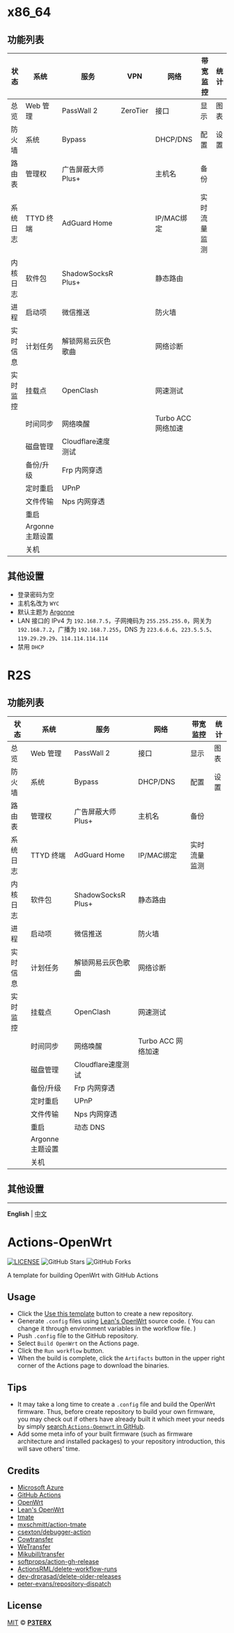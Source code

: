 # x86_64

## 功能列表

| 状态 	| 系统 	| 服务 	| VPN 	| 网络 	| 带宽监控 	| 统计 	|
|---	|---	|---	|---	|---	|---	|---	|
| 总览 	| Web 管理 	| PassWall 2 	| ZeroTier 	| 接口 	| 显示 	| 图表 	|
| 防火墙 	| 系统 	| Bypass 	|  	| DHCP/DNS 	| 配置 	| 设置 	|
| 路由表 	| 管理权 	| 广告屏蔽大师 Plus+ 	|  	| 主机名 	| 备份 	|  	|
| 系统日志 	| TTYD 终端 	| AdGuard Home 	|  	| IP/MAC绑定 	| 实时流量监测 	|  	|
| 内核日志 	| 软件包 	| ShadowSocksR Plus+ 	|  	| 静态路由 	|  	|  	|
| 进程 	| 启动项 	| 微信推送 	|  	| 防火墙 	|  	|  	|
| 实时信息 	| 计划任务 	| 解锁网易云灰色歌曲 	|  	| 网络诊断 	|  	|  	|
| 实时监控 	| 挂载点 	| OpenClash 	|  	| 网速测试 	|  	|  	|
|  	| 时间同步 	| 网络唤醒 	|  	| Turbo ACC 网络加速 	|  	|  	|
|  	| 磁盘管理 	| Cloudflare速度测试 	|  	|  	|  	|  	|
|  	| 备份/升级 	| Frp 内网穿透 	|  	|  	|  	|  	|
|  	| 定时重启 	| UPnP 	|  	|  	|  	|  	|
|  	| 文件传输 	| Nps 内网穿透 	|  	|  	|  	|  	|
|  	| 重启 	|  	|  	|  	|  	|  	|
|  	| Argonne 主题设置 	|  	|  	|  	|  	|  	|
|  	| 关机 	|  	|  	|  	|  	|  	|

## 其他设置

- 登录密码为空
- 主机名改为 `WYC`
- 默认主题为 [Argonne](https://github.com/kenzok78/luci-theme-argonne)
- LAN 接口的 IPv4 为 `192.168.7.5`，子网掩码为 `255.255.255.0`，网关为 `192.168.7.2`，广播为 `192.168.7.255`，DNS 为 `223.6.6.6`、`223.5.5.5`、`119.29.29.29`、`114.114.114.114`
- 禁用 `DHCP`


# R2S

## 功能列表

| 状态 	| 系统 	| 服务 	| 网络 	| 带宽监控 	| 统计 	|
|---	|---	|---	|---	|---	|---	|
| 总览 	| Web 管理 	| PassWall 2 	| 接口 	| 显示 	| 图表 	|
| 防火墙 	| 系统 	| Bypass 	| DHCP/DNS 	| 配置 	| 设置 	|
| 路由表 	| 管理权 	| 广告屏蔽大师 Plus+ 	| 主机名 	| 备份 	|  	|
| 系统日志 	| TTYD 终端 	| AdGuard Home 	| IP/MAC绑定 	| 实时流量监测 	|  	|
| 内核日志 	| 软件包 	| ShadowSocksR Plus+ 	| 静态路由 	|  	|  	|
| 进程 	| 启动项 	| 微信推送 	| 防火墙 	|  	|  	|
| 实时信息 	| 计划任务 	| 解锁网易云灰色歌曲 	| 网络诊断 	|  	|  	|
| 实时监控 	| 挂载点 	| OpenClash 	| 网速测试 	|  	|  	|
|  	| 时间同步 	| 网络唤醒 	| Turbo ACC 网络加速 	|  	|  	|
|  	| 磁盘管理 	| Cloudflare速度测试 	|  	|  	|  	|
|  	| 备份/升级 	| Frp 内网穿透 	|  	|  	|  	|
|  	| 定时重启 	| UPnP 	|  	|  	|  	|
|  	| 文件传输 	| Nps 内网穿透 	|  	|  	|  	|
|  	| 重启 	| 动态 DNS 	|  	|  	|  	|
|  	| Argonne 主题设置 	|  	|  	|  	|  	|
|  	| 关机 	|  	|  	|  	|  	|

## 其他设置


***


**English** | [中文](https://p3terx.com/archives/build-openwrt-with-github-actions.html)

# Actions-OpenWrt

[![LICENSE](https://img.shields.io/github/license/mashape/apistatus.svg?style=flat-square&label=LICENSE)](https://github.com/P3TERX/Actions-OpenWrt/blob/master/LICENSE)
![GitHub Stars](https://img.shields.io/github/stars/P3TERX/Actions-OpenWrt.svg?style=flat-square&label=Stars&logo=github)
![GitHub Forks](https://img.shields.io/github/forks/P3TERX/Actions-OpenWrt.svg?style=flat-square&label=Forks&logo=github)

A template for building OpenWrt with GitHub Actions

## Usage

- Click the [Use this template](https://github.com/P3TERX/Actions-OpenWrt/generate) button to create a new repository.
- Generate `.config` files using [Lean's OpenWrt](https://github.com/coolsnowwolf/lede) source code. ( You can change it through environment variables in the workflow file. )
- Push `.config` file to the GitHub repository.
- Select `Build OpenWrt` on the Actions page.
- Click the `Run workflow` button.
- When the build is complete, click the `Artifacts` button in the upper right corner of the Actions page to download the binaries.

## Tips

- It may take a long time to create a `.config` file and build the OpenWrt firmware. Thus, before create repository to build your own firmware, you may check out if others have already built it which meet your needs by simply [search `Actions-Openwrt` in GitHub](https://github.com/search?q=Actions-openwrt).
- Add some meta info of your built firmware (such as firmware architecture and installed packages) to your repository introduction, this will save others' time.

## Credits

- [Microsoft Azure](https://azure.microsoft.com)
- [GitHub Actions](https://github.com/features/actions)
- [OpenWrt](https://github.com/openwrt/openwrt)
- [Lean's OpenWrt](https://github.com/coolsnowwolf/lede)
- [tmate](https://github.com/tmate-io/tmate)
- [mxschmitt/action-tmate](https://github.com/mxschmitt/action-tmate)
- [csexton/debugger-action](https://github.com/csexton/debugger-action)
- [Cowtransfer](https://cowtransfer.com)
- [WeTransfer](https://wetransfer.com/)
- [Mikubill/transfer](https://github.com/Mikubill/transfer)
- [softprops/action-gh-release](https://github.com/softprops/action-gh-release)
- [ActionsRML/delete-workflow-runs](https://github.com/ActionsRML/delete-workflow-runs)
- [dev-drprasad/delete-older-releases](https://github.com/dev-drprasad/delete-older-releases)
- [peter-evans/repository-dispatch](https://github.com/peter-evans/repository-dispatch)

## License

[MIT](https://github.com/P3TERX/Actions-OpenWrt/blob/main/LICENSE) © [**P3TERX**](https://p3terx.com)
